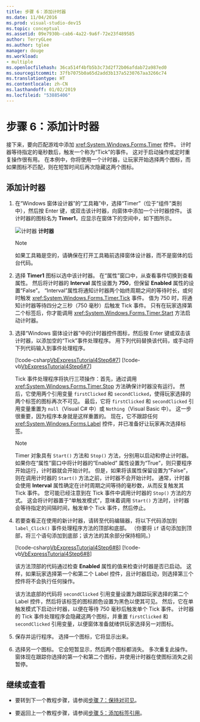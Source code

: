 ```yaml
---
title: 步骤 6：添加计时器
ms.date: 11/04/2016
ms.prod: visual-studio-dev15
ms.topic: conceptual
ms.assetid: 09e7930b-cab6-4a22-9a6f-72e23f489585
author: TerryGLee
ms.author: tglee
manager: douge
ms.workload:
- multiple
ms.openlocfilehash: 36ca514f4bfb5b3c73d2f72b06afdab72a987ed0
ms.sourcegitcommit: 37fb7075b0a65d2add3b137a5230767aa3266c74
ms.translationtype: HT
ms.contentlocale: zh-CN
ms.lasthandoff: 01/02/2019
ms.locfileid: "53885406"
---
```

# <a name="step-6-add-a-timer"></a>步骤 6：添加计时器
接下来，要向匹配游戏中添加 <xref:System.Windows.Forms.Timer> 控件。 计时器等待指定的毫秒数后，触发一个称为“Tick”的事件。 这对于启动操作或定时重复操作很有用。 在本例中，你将使用一个计时器，让玩家开始选择两个图标，而如果图标不匹配，则在短暂时间后再次隐藏这两个图标。

## <a name="to-add-a-timer"></a>添加计时器

1.  在“Windows 窗体设计器”的“工具箱”中，选择“Timer”（位于“组件”类别中），然后按 Enter 键，或双击该计时器，向窗体中添加一个计时器控件。 该计时器的图标名为 **Timer1**，应显示在窗体下的空间中，如下图所示。

     ![计时器](../ide/media/express_timer.png)
**计时器**

    > [!NOTE]
    >  如果工具箱是空的，请确保在打开工具箱前选择窗体设计器，而不是窗体的后台代码。

2.  选择 **Timer1** 图标以选中该计时器。 在“属性”窗口中，从查看事件切换到查看属性。 然后将计时器的 **Interval** 属性设置为 **750**，但保留 **Enabled** 属性的设置“False”。 “Interval”属性将通知计时器两个始终周期之间的等待时长，或何时触发 <xref:System.Windows.Forms.Timer.Tick> 事件。 值为 750 时，将通知计时器等待四分之三秒（750 毫秒）后触发 Tick 事件。 只有在玩家选择第二个标签后，你才能调用 <xref:System.Windows.Forms.Timer.Start> 方法启动计时器。

3.  选择“Windows 窗体设计器”中的计时器控件图标，然后按 Enter 键或双击该计时器，以添加空的“Tick”事件处理程序。 用下列代码替换该代码，或手动将下列代码输入到事件处理程序。

     [!code-csharp[VbExpressTutorial4Step6#7](../ide/codesnippet/CSharp/step-6-add-a-timer_1.cs)]
     [!code-vb[VbExpressTutorial4Step6#7](../ide/codesnippet/VisualBasic/step-6-add-a-timer_1.vb)]

     Tick 事件处理程序将执行三项操作：首先，通过调用 <xref:System.Windows.Forms.Timer.Stop> 方法确保计时器没有运行。 然后，它使用两个引用变量 `firstClicked` 和 `secondClicked`，使得玩家选择的两个标签的图标再次不可见。 最后，它将 `firstClicked` 和 `secondClicked` 引用变量重置为 `null`（Visual C# 中）或 `Nothing`（Visual Basic 中）。 这一步很重要，因为程序本身就是这样重置的。 现在，它不跟踪任何 <xref:System.Windows.Forms.Label> 控件，并已准备好让玩家再次选择标签。

    > [!NOTE]
    >  Timer 对象具有 `Start()` 方法和 `Stop()` 方法，分别用以启动和停止计时器。 如果你在“属性”窗口中将计时器的“Enabled” 属性设置为“True”，则只要程序开始运行，计时器就会开始计时。 但是，如果将该属性保留设置为“False”，则在调用计时器的 `Start()` 方法之前，计时器不会开始计时。 通常，计时器会使用 **Interval** 属性确定在计时周期之间等待的毫秒数，从而反复触发其 Tick 事件。 您可能已经注意到在 Tick 事件中调用计时器的 `Stop()` 方法的方式。 这会将计时器置于“单触发模式”，意味着调用 `Start()` 方法时，计时器会等待指定的间隔时间，触发单个 Tick 事件，然后停止。

4.  若要查看正在使用的新计时器，请转至代码编辑器，将以下代码添加到 `label_Click()` 事件处理程序方法的顶部和底部。 （你要将 `if` 语句添加到顶部，将三个语句添加到底部；该方法的其余部分保持相同。）

     [!code-csharp[VbExpressTutorial4Step6#8](../ide/codesnippet/CSharp/step-6-add-a-timer_2.cs)]
     [!code-vb[VbExpressTutorial4Step6#8](../ide/codesnippet/VisualBasic/step-6-add-a-timer_2.vb)]

     该方法顶部的代码通过检查 **Enabled** 属性的值来检查计时器是否已启动。 这样，如果玩家选择第一个和第二个 Label 控件，且计时器启动，则选择第三个控件将不会执行任何操作。

     该方法底部的代码将 `secondClicked` 引用变量设置为跟踪玩家选择的第二个 Label 控件，然后将该标签的图标颜色设置为黑色以使其可见。 然后，它在单触发模式下启动计时器，以便在等待 750 毫秒后触发单个 Tick 事件。 计时器的 Tick 事件处理程序会隐藏这两个图标，并重置 `firstClicked` 和 `secondClicked` 引用变量，以便窗体准备就绪供玩家选择另一对图标。

5.  保存并运行程序。 选择一个图标，它将显示出来。

6.  选择另一个图标。 它会短暂显示，然后两个图标都消失。 多次重复此操作。 窗体现在跟踪你选择的第一个和第二个图标，并使用计时器在使图标消失之前暂停。

## <a name="to-continue-or-review"></a>继续或查看

-   要转到下一个教程步骤，请参阅[步骤 7：保持对可见](../ide/step-7-keep-pairs-visible.md)。

-   要返回上一个教程步骤，请参阅[步骤 5：添加标签引用](../ide/step-5-add-label-references.md)。
